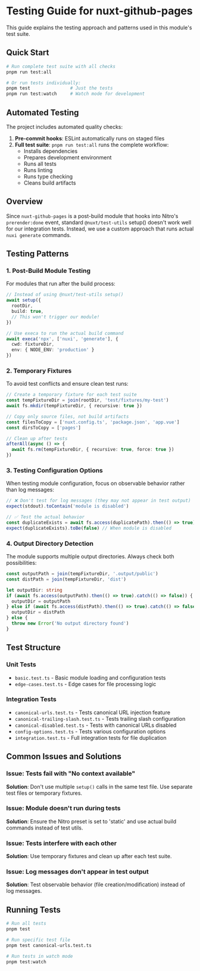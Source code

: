 # Testing Guide for nuxt-github-pages

This guide explains the testing approach and patterns used in this module's test suite.

## Quick Start

```bash
# Run complete test suite with all checks
pnpm run test:all

# Or run tests individually:
pnpm test               # Just the tests
pnpm run test:watch     # Watch mode for development
```

## Automated Testing

The project includes automated quality checks:

1. **Pre-commit hooks**: ESLint automatically runs on staged files
2. **Full test suite**: `pnpm run test:all` runs the complete workflow:
   - Installs dependencies
   - Prepares development environment
   - Runs all tests
   - Runs linting
   - Runs type checking
   - Cleans build artifacts

## Overview

Since `nuxt-github-pages` is a post-build module that hooks into Nitro's `prerender:done` event, standard `@nuxt/test-utils` setup() doesn't work well for our integration tests. Instead, we use a custom approach that runs actual `nuxi generate` commands.

## Testing Patterns

### 1. Post-Build Module Testing

For modules that run after the build process:

```typescript
// Instead of using @nuxt/test-utils setup()
await setup({
  rootDir,
  build: true,
  // This won't trigger our module!
})

// Use execa to run the actual build command
await execa('npx', ['nuxi', 'generate'], {
  cwd: fixtureDir,
  env: { NODE_ENV: 'production' }
})
```

### 2. Temporary Fixtures

To avoid test conflicts and ensure clean test runs:

```typescript
// Create a temporary fixture for each test suite
const tempFixtureDir = join(rootDir, 'test/fixtures/my-test')
await fs.mkdir(tempFixtureDir, { recursive: true })

// Copy only source files, not build artifacts
const filesToCopy = ['nuxt.config.ts', 'package.json', 'app.vue']
const dirsToCopy = ['pages']

// Clean up after tests
afterAll(async () => {
  await fs.rm(tempFixtureDir, { recursive: true, force: true })
})
```

### 3. Testing Configuration Options

When testing module configuration, focus on observable behavior rather than log messages:

```typescript
// ❌ Don't test for log messages (they may not appear in test output)
expect(stdout).toContain('module is disabled')

// ✅ Test the actual behavior
const duplicateExists = await fs.access(duplicatePath).then(() => true).catch(() => false)
expect(duplicateExists).toBe(false) // When module is disabled
```

### 4. Output Directory Detection

The module supports multiple output directories. Always check both possibilities:

```typescript
const outputPath = join(tempFixtureDir, '.output/public')
const distPath = join(tempFixtureDir, 'dist')

let outputDir: string
if (await fs.access(outputPath).then(() => true).catch(() => false)) {
  outputDir = outputPath
} else if (await fs.access(distPath).then(() => true).catch(() => false)) {
  outputDir = distPath
} else {
  throw new Error('No output directory found')
}
```

## Test Structure

### Unit Tests

- `basic.test.ts` - Basic module loading and configuration tests
- `edge-cases.test.ts` - Edge cases for file processing logic

### Integration Tests

- `canonical-urls.test.ts` - Tests canonical URL injection feature
- `canonical-trailing-slash.test.ts` - Tests trailing slash configuration
- `canonical-disabled.test.ts` - Tests with canonical URLs disabled
- `config-options.test.ts` - Tests various configuration options
- `integration.test.ts` - Full integration tests for file duplication

## Common Issues and Solutions

### Issue: Tests fail with "No context available"
**Solution**: Don't use multiple `setup()` calls in the same test file. Use separate test files or temporary fixtures.

### Issue: Module doesn't run during tests
**Solution**: Ensure the Nitro preset is set to 'static' and use actual build commands instead of test utils.

### Issue: Tests interfere with each other
**Solution**: Use temporary fixtures and clean up after each test suite.

### Issue: Log messages don't appear in test output
**Solution**: Test observable behavior (file creation/modification) instead of log messages.

## Running Tests

```bash
# Run all tests
pnpm test

# Run specific test file
pnpm test canonical-urls.test.ts

# Run tests in watch mode
pnpm test:watch
```